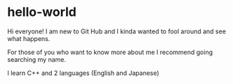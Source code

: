 # hello-world
Hi everyone! I am new to Git Hub and I kinda wanted to fool around and see what happens.

For those of you who want to know more about me I recommend going searching my name.

I learn C++ and 2 languages (English and Japanese)
